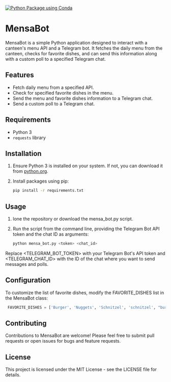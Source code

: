 [![Python Package using Conda](https://github.com/TomHrm/Mensa-Bot/actions/workflows/python-package-conda.yml/badge.svg)](https://github.com/TomHrm/Mensa-Bot/actions/workflows/python-package-conda.yml)
# MensaBot

MensaBot is a simple Python application designed to interact with a canteen's menu API and a Telegram bot. It fetches the daily menu from the canteen, checks for favorite dishes, and can send this information along with a custom poll to a specified Telegram chat.

## Features

- Fetch daily menu from a specified API.
- Check for specified favorite dishes in the menu.
- Send the menu and favorite dishes information to a Telegram chat.
- Send a custom poll to a Telegram chat.

## Requirements

- Python 3
- `requests` library

## Installation

1. Ensure Python 3 is installed on your system. If not, you can download it from [python.org](https://www.python.org/downloads/).

2. Install packages  using pip:

   ```bash
   pip install -r requirements.txt
    ```
## Usage 
1. lone the repository or download the mensa_bot.py script.
2. Run the script from the command line, providing the Telegram Bot API token and the chat ID as arguments:

   ```bash
   python mensa_bot.py <token> <chat_id>
   ```
Replace <TELEGRAM_BOT_TOKEN> with your Telegram Bot's API token and <TELEGRAM_CHAT_ID> with the ID of the chat where you want to send messages and polls.

## Configuration
To customize the list of favorite dishes, modify the FAVORITE_DISHES list in the MensaBot class:

   ```python
    FAVORITE_DISHES = ['Burger', 'Nuggets', 'Schnitzel', 'schnitzel', "burger"]
   ```

## Contributing

Contributions to MensaBot are welcome! Please feel free to submit pull requests or open issues for bugs and feature requests.

## License

This project is licensed under the MIT License - see the LICENSE file for details.
